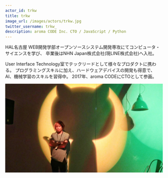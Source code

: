 ```yaml
---
actor_id: trkw
title: trkw
image_url: /images/actors/trkw.jpg
twitter_username: trkw_
description: aroma CODE Inc. CTO / JavaScript / Python
---
```


HAL名古屋 WEB開発学部オープンソースシステム開発専攻にてコンピュータ・サイエンスを学び、
卒業後はNHN Japan株式会社(現LINE株式会社)へ入社。

User Interface Technology室でテックリードとして様々なプロダクトに携わる。
プログラミングスキルに加え、ハードウェアデバイスの開発も得意で、AI、機械学習のスキルを習得中。
2017年、aroma CODEにCTOとして参画。

<img src="/images/actors/trkw/github.jpg">